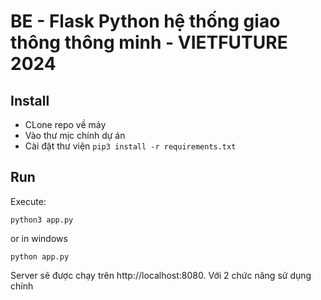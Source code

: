 # BE - Flask Python hệ thống giao thông thông minh - VIETFUTURE 2024

## Install

* CLone repo về máy
* Vào thư mịc chính dự án
* Cài đặt thư viện `pip3 install -r requirements.txt`

## Run

Execute:

```
python3 app.py
```
or in windows
```
python app.py
```

Server sẽ được chạy trên http://localhost:8080. Với 2 chức năng sử dụng chính
